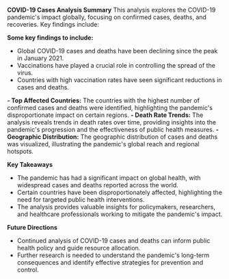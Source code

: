 **COVID-19 Cases Analysis Summary**
This analysis explores the COVID-19 pandemic's impact globally, focusing on confirmed cases, deaths, and recoveries. Key findings include:

**Some key findings to include:**
- Global COVID-19 cases and deaths have been declining since the peak in January 2021.
- Vaccinations have played a crucial role in controlling the spread of the virus.
- Countries with high vaccination rates have seen significant reductions in cases and deaths.

**- Top Affected Countries:** The countries with the highest number of confirmed cases and deaths were identified, highlighting the pandemic's disproportionate impact on certain regions.
**- Death Rate Trends:** The analysis reveals trends in death rates over time, providing insights into the pandemic's progression and the effectiveness of public health measures.
**- Geographic Distribution:** The geographic distribution of cases and deaths was visualized, illustrating the pandemic's global reach and regional hotspots.

**Key Takeaways**
- The pandemic has had a significant impact on global health, with widespread cases and deaths reported across the world.
- Certain countries have been disproportionately affected, highlighting the need for targeted public health interventions.
- The analysis provides valuable insights for policymakers, researchers, and healthcare professionals working to mitigate the pandemic's impact.

**Future Directions**
- Continued analysis of COVID-19 cases and deaths can inform public health policy and guide resource allocation.
- Further research is needed to understand the pandemic's long-term consequences and identify effective strategies for prevention and control.
